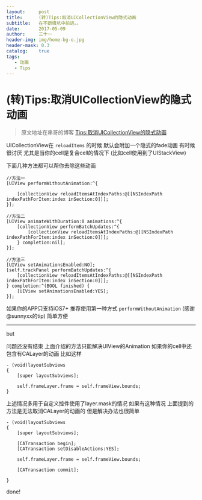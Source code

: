 ```yaml
---
layout:     post
title:      (转)Tips:取消UICollectionView的隐式动画
subtitle:   在不断填坑中前进。。
date:       2017-05-09
author:     三十一
header-img: img/home-bg-o.jpg
header-mask: 0.3
catalog:    true
tags:
   - 动画
   - Tips
---
```


# (转)Tips:取消UICollectionView的隐式动画
> 原文地址在串哥的博客 [Tips:取消UICollectionView的隐式动画](http://adad184.com/2015/11/10/disable-uicollectionview-implicit-animation/)

UICollectionView在 `reloadItems` 的时候 默认会附加一个隐式的fade动画 有时候很讨厌 尤其是当你的cell是复合cell的情况下 (比如cell使用到了UIStackView)

下面几种方法都可以帮你去除这些动画

```
//方法一
[UIView performWithoutAnimation:^{

    [collectionView reloadItemsAtIndexPaths:@[[NSIndexPath indexPathForItem:index inSection:0]]];
}];

//方法二
[UIView animateWithDuration:0 animations:^{
    [collectionView performBatchUpdates:^{
        [collectionView reloadItemsAtIndexPaths:@[[NSIndexPath indexPathForItem:index inSection:0]]];
    } completion:nil];
}];
    
//方法三
[UIView setAnimationsEnabled:NO];
[self.trackPanel performBatchUpdates:^{
    [collectionView reloadItemsAtIndexPaths:@[[NSIndexPath indexPathForItem:index inSection:0]]];
} completion:^(BOOL finished) {
    [UIView setAnimationsEnabled:YES];
}];
```
如果你的APP只支持iOS7+ 推荐使用第一种方式 `performWithoutAnimation` (感谢@sunnyxx的tip) 简单方便

---
but

问题还没有结束 上面介绍的方法只能解决UIView的Animation 如果你的cell中还包含有CALayer的动画 比如这样

```
- (void)layoutSubviews
{
    [super layoutSubviews];
    
    self.frameLayer.frame = self.frameView.bounds;
}
```

上述情况多用于自定义控件使用了layer.mask的情况 如果有这种情况 上面提到的方法是无法取消CALayer的动画的 但是解决办法也很简单

```
- (void)layoutSubviews
{
    [super layoutSubviews];
    
    [CATransaction begin];
    [CATransaction setDisableActions:YES];
    
    self.frameLayer.frame = self.frameView.bounds;
    
    [CATransaction commit];
    
}
```

done!

